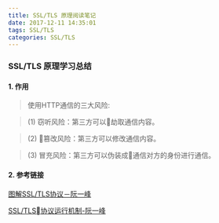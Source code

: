 ```yaml
---
title: SSL/TLS 原理阅读笔记
date: 2017-12-11 14:35:01
tags: SSL/TLS
categories: SSL/TLS
---
```


### SSL/TLS 原理学习总结

#### 1. 作用

> 使用HTTP通信的三大风险:

> (1) 窃听风险：第三方可以劫取通信内容。

> (2) 篡改风险：第三方可以修改通信内容。

> (3) 冒充风险：第三方可以伪装成通信对方的身份进行通信。

#### 2. 参考链接

[图解SSL/TLS协议－阮一峰](http://www.ruanyifeng.com/blog/2014/09/illustration-ssl.html)

[SSL/TLS协议运行机制-阮一峰](http://www.ruanyifeng.com/blog/2014/02/ssl_tls.html)
